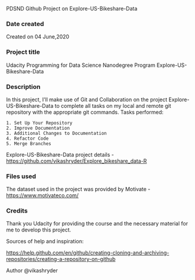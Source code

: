 PDSND Github Project on Explore-US-Bikeshare-Data


### Date created
Created on 04 June,2020

### Project title
Udacity Programming for Data Science Nanodegree Program Explore-US-Bikeshare-Data

### Description
In this project, I'll make use of Git and Collaboration on the project Explore-US-Bikeshare-Data to complete all tasks on my local and remote git repository with the appropriate git commands.
Tasks performed:

	1. Set Up Your Repository
	2. Improve Documentation
	3. Additional Changes to Documentation
	4. Refactor Code
	5. Merge Branches

Explore-US-Bikeshare-Data project details - https://github.com/vikashryder/Explore_bikeshare_data-R

### Files used
The dataset used in the project was provided by Motivate - https://www.motivateco.com/

### Credits

Thank you Udacity for providing the course and the necessary material for me to develop this project.

Sources of help and inspiration:

https://help.github.com/en/github/creating-cloning-and-archiving-repositories/creating-a-repository-on-github

Author @vikashryder
